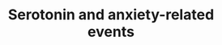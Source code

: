 ---
annotations:
- id: PW:0000013
  parent: disease pathway
  type: Pathway Ontology
  value: disease pathway
- id: CL:0000540
  parent: animal cell
  type: Cell Type Ontology
  value: neuron
- id: DOID:2030
  parent: disease of mental health
  type: Disease Ontology
  value: anxiety disorder
- id: CL:0010012
  parent: animal cell
  type: Cell Type Ontology
  value: cerebral cortex neuron
- id: PW:0000003
  parent: signaling pathway
  type: Pathway Ontology
  value: signaling pathway
authors:
- Yvesslenter
- MaintBot
- Lindarieswijk
- Mkutmon
- Khanspers
- Egonw
description: 'Stress and anxiety disorders are risk factors for depression and these
  behaviours are modulated by corticotropin releasing factor (CRFR1) and serotonin
  (5-HT2R) receptors. (Source: Berg et al "5-Hydroxytryptamine type 2A receptors regulate
  cyclic AMP accumulation in a neuronal cell line by protein kinase C-dependent and
  calcium/calmodulin-dependent mechanisms")'
last-edited: 2019-09-17
organisms:
- Mus musculus
redirect_from:
- /index.php/Pathway:WP2140
- /instance/WP2140
- /instance/WP2140_r106868
revision: r106868
schema-jsonld:
- '@context': https://schema.org/
  '@id': https://wikipathways.github.io/pathways/WP2140.html
  '@type': Dataset
  creator:
    '@type': Organization
    name: WikiPathways
  description: 'Stress and anxiety disorders are risk factors for depression and these
    behaviours are modulated by corticotropin releasing factor (CRFR1) and serotonin
    (5-HT2R) receptors. (Source: Berg et al "5-Hydroxytryptamine type 2A receptors
    regulate cyclic AMP accumulation in a neuronal cell line by protein kinase C-dependent
    and calcium/calmodulin-dependent mechanisms")'
  keywords:
  - Arc
  - C-Fos
  - CRF_MOUSE
  - Crhr1
  - Grin2d
  - Nlgn1
  - Plcd4
  - Plek
  - Ppp3ca
  - Prkcb1
  - Serotonin
  - Serotonin Receptor Htr1a
  - Serotonin Receptor Htr2a
  - Serotonin Receptor Htr2c
  - ketanserin
  license: CC0
  name: Serotonin and anxiety-related events
seo: CreativeWork
title: Serotonin and anxiety-related events
wpid: WP2140
---